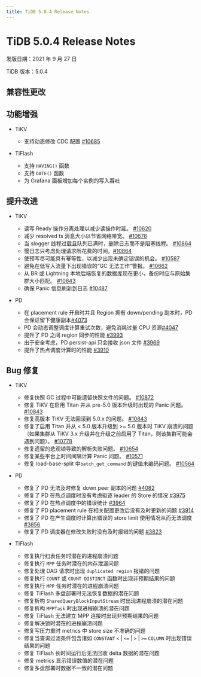 ```yaml
---
title: TiDB 5.0.4 Release Notes
---
```


# TiDB 5.0.4 Release Notes

发版日期：2021 年 9 月 27 日

TiDB 版本：5.0.4

## 兼容性更改

## 功能增强

+ TiKV

    - 支持动态修改 CDC 配置 [#10685](https://github.com/tikv/tikv/pull/10685)

+ TiFlash

    - 支持 `HAVING()` 函数
    - 支持 `DATE()` 函数
    - 为 Grafana 面板增加每个实例的写入吞吐

## 提升改进

+ TiKV

    - 读写 Ready 操作分离处理以减少读操作时延。 [#10620](https://github.com/tikv/tikv/pull/10620)
    - 减少 resolved ts 消息大小以节省网络带宽。 [#10678](https://github.com/tikv/tikv/pull/10678)
    - 当 slogger 线程过载且队列已满时，删除日志而不是阻塞线程。 [#10864](https://github.com/tikv/tikv/pull/10864)
    - 慢日志只考虑处理请求所花费的时间。[#10864](https://github.com/tikv/tikv/pull/10864)
    - 使预写尽可能具有幂等性，以减少出现未确定错误的机会。 [#10587](https://github.com/tikv/tikv/pull/10587)
    - 避免在低写入流量下出现错误的“GC 无法工作”警报。 [#10662](https://github.com/tikv/tikv/pull/10662)
    - 从 BR 或 Lightning 本地后端恢复的数据库现在更小，备份时应与原始集群大小匹配。 [#10643](https://github.com/tikv/tikv/pull/10643)
    - 确保 Panic 信息刷新到日志 [#10487](https://github.com/tikv/tikv/pull/10487)

+ PD

    - 在 placement rule 开启时并且 Region 拥有 down/pending 副本时，PD 会保证留下健康副本[#4073](https://github.com/tikv/pd/pull/4073)
    - PD 会动态调整调度计算重试次数，避免消耗过量 CPU 资源[#4047](https://github.com/tikv/pd/pull/4047)
    - 提升了 PD 之间 region 同步的性能 [#3993](https://github.com/tikv/pd/pull/3993)
    - 出于安全考虑，PD persist-api 只会接收 json 文件 [#3969](https://github.com/tikv/pd/pull/3969)
    - 提升了热点调度计算时的性能 [#3910](https://github.com/tikv/pd/pull/3910)

## Bug 修复

+ TiKV

    - 修复快照 GC 过程中可能遗留快照文件的问题。 [#10872](https://github.com/tikv/tikv/pull/10872)
    - 修复 TiKV 在启用 Titan 并从 pre-5.0 版本升级时出现的 Panic 问题。 [#10843](https://github.com/tikv/tikv/pull/10843)
    - 修复高版本 TiKV 无法回滚到 5.0.x 的问题。 [#10843](https://github.com/tikv/tikv/pull/10843)
    - 修复了启用 Titan 并从 < 5.0 版本升级到 >= 5.0 版本时 TiKV 崩溃的问题（如果集群从 TiKV 3.x 升级并在升级之前启用了 Titan，则该集群可能会遇到问题）。 [#10778](https://github.com/tikv/tikv/pull/10778)
    - 修复遗留的悲观锁导致的解析失败问题。 [#10654](https://github.com/tikv/tikv/pull/10654)
    - 修复某些平台上时间间隔计算 Panic 问题。 [#10571](https://github.com/tikv/tikv/pull/10571)
    - 修复 load-base-split 中`batch_get_command` 的键值未编码问题。 [#10564](https://github.com/tikv/tikv/pull/10564)

+ PD

    - 修复了 PD 无法及时修复 down peer 副本的问题 [#4082](https://github.com/tikv/pd/pull/4082)
    - 修复了 PD 在热点调度时没有考虑驱逐 leader 的 Store 的情况 [#3975](https://github.com/tikv/pd/pull/3975)
    - 修复了 PD 在热点调度中的错误统计 [#3964](https://github.com/tikv/pd/pull/3964)
    - 修复了 PD placement rule 在相关配置更改后没有及时更新的问题 [#3914](https://github.com/tikv/pd/pull/3914)
    - 修复了 PD 在产生调度时计算出错误的 store limit 使用情况从而无法调度 [#3856](https://github.com/tikv/pd/pull/3856)
    - 修复了 PD 调度器在修改失败时没有及时报错的问题 [#3823](https://github.com/tikv/pd/pull/3823)

+ TiFlash

    - 修复执行扫表任务时潜在的进程崩溃问题
    - 修复执行 `MPP` 任务时潜在的内存泄漏问题
    - 修复处理 DAG 请求时出现 `duplicated region` 报错的问题
    - 修复执行 `COUNT` 或 `COUNT DISTINCT` 函数时出现非预期结果的问题
    - 修复执行 `MPP` 任务时潜在的进程崩溃问题
    - 修复 TiFlash 多盘部署时无法恢复数据的潜在问题
    - 修复析构 `SharedQueryBlockInputStream` 时出现进程崩溃的潜在问题
    - 修复析构 `MPPTask` 时出现进程崩溃的潜在问题
    - 修复 TiFlash 无法建立 MPP 连接时出现非预期结果的问题
    - 修复解决锁时潜在的进程崩溃问题
    - 修复写压力重时 metrics 中 store size 不准确的问题
    - 修复当查询过滤条件包含诸如 `CONSTANT` `<` | `<=` | `>` | `>=` `COLUMN` 时出现错误结果的问题
    - 修复 TiFlash 长时间运行后无法回收 delta 数据的潜在问题
    - 修复 metrics 显示错误数值的潜在问题
    - 修复多盘部署时数据不一致的潜在问题
